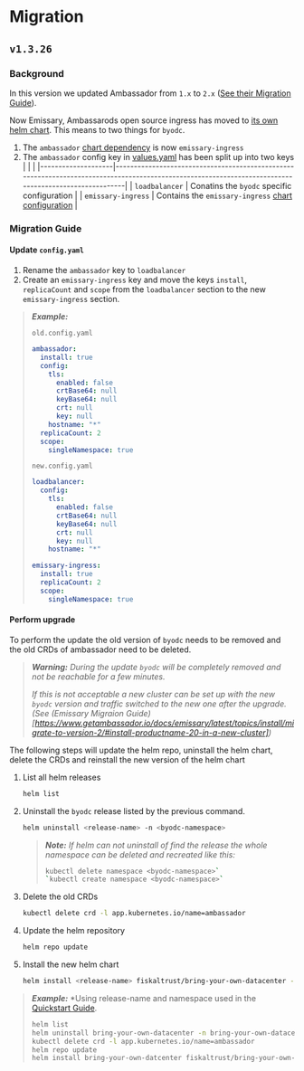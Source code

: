 # Migration

## `v1.3.26`

### Background

In this version we updated Ambassador from `1.x` to `2.x` ([See their Migration Guide](https://www.getambassador.io/docs/emissary/latest/topics/install/migrate-to-version-2/)).

Now Emissary, Ambassarods open source ingress has moved to [its own helm chart](https://github.com/emissary-ingress/emissary/tree/master/charts/emissary-ingress#introduction).
This means to two things for `byodc`.

1. The `ambassador` [chart dependency](./Chart.yaml) is now `emissary-ingress`
2. The `ambassador` config key in [values.yaml](./values.yaml) has been split up into two keys
   |                    |                                                                                                                                                       |
   |--------------------|-------------------------------------------------------------------------------------------------------------------------------------------------------|
   | `loadbalancer`     | Conatins the `byodc` specific configuration                                                                                                           |
   | `emissary-ingress` | Contains the `emissary-ingress` [chart configuration](https://github.com/emissary-ingress/emissary/tree/master/charts/emissary-ingress#configuration) |

### Migration Guide

#### Update `config.yaml`

1. Rename the `ambassador` key to `loadbalancer`
2. Create an `emissary-ingress` key and move the keys `install`, `replicaCount` and `scope` from the `loadbalancer` section to the new `emissary-ingress` section.

> ***Example:***
> 
> `old.config.yaml`
> ```yaml
> ambassador:
>   install: true
>   config:
>     tls:
>       enabled: false
>       crtBase64: null
>       keyBase64: null
>       crt: null
>       key: null
>     hostname: "*"
>   replicaCount: 2
>   scope:
>     singleNamespace: true
> ```
> 
> `new.config.yaml`
> ```yaml
> loadbalancer:
>   config:
>     tls:
>       enabled: false
>       crtBase64: null
>       keyBase64: null
>       crt: null
>       key: null
>     hostname: "*"
> 
> emissary-ingress:
>   install: true
>   replicaCount: 2
>   scope:
>     singleNamespace: true
> ```

#### Perform upgrade

To perform the update the old version of `byodc` needs to be removed and the old CRDs of ambassador need to be deleted.

> ***Warning:** During the update `byodc` will be completely removed and not be reachable for a few minutes.*
> 
> *If this is not acceptable a new cluster can be set up with the new `byodc` version and traffic switched to the new one after the upgrade. (See (Emissary Migraion Guide)[https://www.getambassador.io/docs/emissary/latest/topics/install/migrate-to-version-2/#install-productname-20-in-a-new-cluster])*

The following steps will update the helm repo, uninstall the helm chart, delete the CRDs and reinstall the new version of the helm chart

1. List all helm releases
   ```sh
   helm list
   ```
2. Uninstall the `byodc` release listed by the previous command.
   ```sh
   helm uninstall <release-name> -n <byodc-namespace>
   ```
   > ***Note:** If helm can not uninstall of find the release the whole namespace can be deleted and recreated like this:*
   > ```sh
   > kubectl delete namespace <byodc-namespace>`
   > `kubectl create namespace <byodc-namespace>`
   > ```
3. Delete the old CRDs
   ```sh
   kubectl delete crd -l app.kubernetes.io/name=ambassador
   ```
4. Update the helm repository
   ```sh
   helm repo update
   ```
4. Install the new helm chart
   ```sh
   helm install <release-name> fiskaltrust/bring-your-own-datacenter -f <path-to-config-yaml> -n <byodc-namespace> --version 1.3.26
   ```


> ***Example:***
> *Using release-name and namespace used in the [Quickstart Guide](https://github.com/fiskaltrust/product-de-bring-your-own-datacenter/blob/master/QuickStart.md).
>
> ```sh
> helm list
> helm uninstall bring-your-own-datacenter -n bring-your-own-datacenter
> kubectl delete crd -l app.kubernetes.io/name=ambassador
> helm repo update
> helm install bring-your-own-datcenter fiskaltrust/bring-your-own-datacenter -f new.config.yaml -n bring-your-own-datacenter --version 1.3.26
> ```
